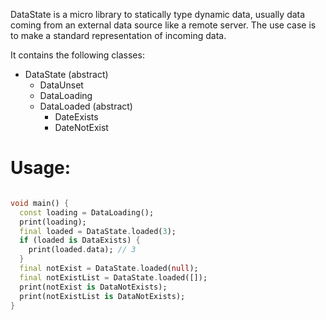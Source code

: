 DataState is a micro library to statically type dynamic data, usually data coming from an external data source like a remote server.
The use case is to make a standard representation of incoming data.

It contains the following classes:

  - DataState (abstract)
    - DataUnset
    - DataLoading
    - DataLoaded (abstract)
       - DateExists
       - DateNotExist


# Usage:

```dart

void main() {
  const loading = DataLoading();
  print(loading);
  final loaded = DataState.loaded(3);
  if (loaded is DataExists) {
    print(loaded.data); // 3
  }
  final notExist = DataState.loaded(null);
  final notExistList = DataState.loaded([]);
  print(notExist is DataNotExists);
  print(notExistList is DataNotExists);
}
```